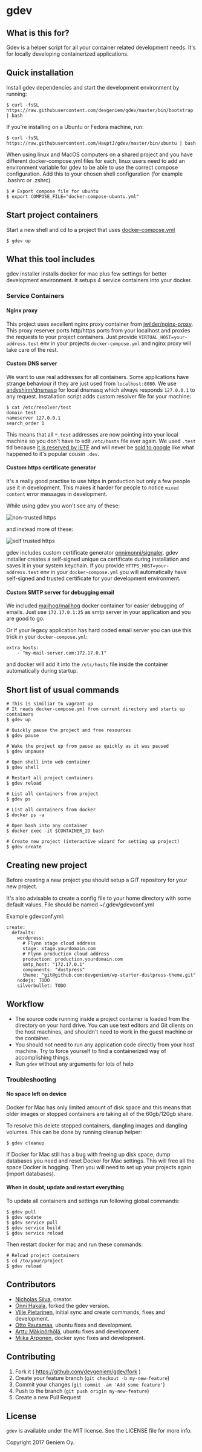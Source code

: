 # gdev

## What is this for?

Gdev is a helper script for all your container related development needs. It's for locally developing containerized applications.

## Quick installation

Install gdev dependencies and start the development environment by running:

    $ curl -fsSL https://raw.githubusercontent.com/devgeniem/gdev/master/bin/bootstrap | bash

If you're installing on a Ubuntu or Fedora machine, run:

    $ curl -fsSL https://raw.githubusercontent.com/HauptJ/gdev/master/bin/ubuntu | bash

When using linux and MacOS computers on a shared project and you have different docker-compose.yml files for each, linux users need to add an environment variable for gdev to be able to use the correct compose configuration. Add this to your chosen shell configuration (for example .bashrc or .zshrc).

    $ # Export compose file for ubuntu
    $ export COMPOSE_FILE="docker-compose-ubuntu.yml"

## Start project containers

Start a new shell and cd to a project that uses [docker-compose.yml](https://docs.docker.com/compose/)

```
$ gdev up
```

## What this tool includes
gdev installer installs docker for mac plus few settings for better development environment.
It setups 4 service containers into your docker.

### Service Containers

#### Nginx proxy
This project uses excellent nginx proxy container from [jwilder/nginx-proxy](https://github.com/jwilder/nginx-proxy). This proxy reserver ports http/https ports from your localhost and proxies the requests to your project containers. Just provide `VIRTUAL_HOST=your-address.test` env in your projects `docker-compose.yml` and nginx proxy will take care of the rest.

#### Custom DNS server
We want to use real addresses for all containers. Some applications have strange behaviour if they are just used from `localhost:8080`. We use [andyshinn/dnsmasq](https://github.com/andyshinn/dnsmasq) for local dnsmasq which always responds `127.0.0.1` to any request. Installation script adds custom resolver file for your machine:

```
$ cat /etc/resolver/test
domain test
nameserver 127.0.0.1
search_order 1
```

This means that all `*.test` addresses are now pointing into your local machine so you don't have to edit `/etc/hosts` file ever again. We used `.test` tld because [it is reserved by IETF](https://en.wikipedia.org/wiki/.test) and will never be [sold to google](http://www.theregister.co.uk/2015/03/13/google_developer_gtld_domain_icann/) like what happened to it's popular cousin `.dev`.

#### Custom https certificate generator
It's a really good practise to use https in production but only a few people use it in development. This makes it harder for people to notice `mixed content` error messages in development.

While using gdev you won't see any of these:

![non-trusted https](https://cloud.githubusercontent.com/assets/5691777/13670188/1b042b48-e6d1-11e5-804e-542781b85ff5.png)

and instead more of these:

![self trusted https](https://cloud.githubusercontent.com/assets/5691777/13670189/1d697032-e6d1-11e5-99b5-aef757cb7f53.png)

gdev includes custom certificate generator [onnimonni/signaler](https://github.com/onnimonni/signaler). gdev installer creates a self-signed unique ca certificate during installation and saves it in your system keychain. If you provide `HTTPS_HOST=your-address.test` env in your `docker-compose.yml` you will automatically have self-signed and trusted certificate for your development environment.

#### Custom SMTP server for debugging email
We included [mailhog/mailhog](https://hub.docker.com/r/mailhog/mailhog/) docker container for easier debugging of emails. Just use `172.17.0.1:25` as smtp server in your application and you are good to go.

Or if your legacy application has hard coded email server you can use this trick in your `docker-compose.yml`:

```
extra_hosts:
    - "my-mail-server.com:172.17.0.1"
```

and docker will add it into the `/etc/hosts` file inside the container automatically during startup.


## Short list of usual commands

```
# This is similiar to vagrant up
# It reads docker-compose.yml from current directory and starts up containers
$ gdev up

# Quickly pause the project and free resources
$ gdev pause

# Wake the project up from pause as quickly as it was paused
$ gdev unpause

# Open shell into web container
$ gdev shell

# Restart all project containers
$ gdev reload

# List all containers from project
$ gdev ps

# List all containers from docker
$ docker ps -a

# Open bash into any container
$ docker exec -it $CONTAINER_ID bash

# Create new project (interactive wizard for setting up project)
$ gdev create
```

## Creating new project
Before creating a new project you should setup a GIT repository for your new project.

It's also advisable to create a config file to your home directory with some default values. File should be named ~/.gdev/gdevconf.yml

Example gdevconf.yml:
```
create:
  defaults:
    wordpress:
      # Flynn stage cloud address
      stage: stage.yourdomain.com
      # Flynn production cloud address
      production: production.yourdomain.com
      smtp_host: "172.17.0.1"
      components: "dustpress"
      theme: "git@github.com:devgeniem/wp-starter-dustpress-theme.git"
    nodejs: TODO
    silverbullet: TODO
```

## Workflow

- The source code running inside a project container is loaded from the directory on your hard drive. You can use text editors and Git clients on the host machines, and shouldn't need to work in the guest machine or the container.
- You should not need to run any application code directly from your host machine. Try to force yourself to find a containerized way of accomplishing things.
- Run `gdev` without any arguments for lots of help

### Troubleshooting

#### No space left on device
Docker for Mac has only limited amount of disk space and this means that older images or stopped containers are taking all of the 60gb/120gb share.

To resolve this delete stopped containers, dangling images and dangling volumes. This can be done by running cleanup helper:

```
$ gdev cleanup
```

If Docker for Mac still has a bug with freeing up disk space, dump databases you need and reset Docker for Mac settings. This will free all the space Docker is hogging. Then you will need to set up your projects again (import databases).

#### When in doubt, update and restart everything

To update all containers and settings run following global commands:
```
$ gdev pull
$ gdev update
$ gdev service pull
$ gdev service build
$ gdev service reload
```

Then restart docker for mac and run these commands:

```
# Reload project containers
$ cd /to/your/project
$ gdev reload
```


## Contributors

* [Nicholas Silva](https://github.com/silvamerica), creator.
* [Onni Hakala](https://github.com/onnimonni), forked the gdev version.
* [Ville Pietarinen](https://github.com/villepietarinen), initial sync and create commands, fixes and development.
* [Otto Rautamaa](https://github.com/ironland), ubuntu fixes and development.
* [Arttu Mäkipörhölä](https://github.com/godbone), ubuntu fixes and development.
* [Miika Arponen](https://github.com/nomafin), docker sync fixes and development.

## Contributing

1. Fork it ( https://github.com/devgeniem/gdev/fork )
2. Create your feature branch (`git checkout -b my-new-feature`)
3. Commit your changes (`git commit -am 'Add some feature'`)
4. Push to the branch (`git push origin my-new-feature`)
5. Create a new Pull Request

## License

`gdev` is available under the MIT license. See the LICENSE file for more info.

Copyright 2017 Geniem Oy.
